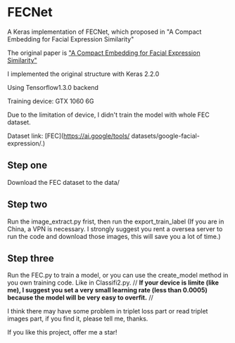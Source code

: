 # FECNet
A Keras implementation of FECNet, which proposed in "A Compact Embedding for Facial Expression Similarity"



The original paper is ["A Compact Embedding for Facial Expression Similarity"](https://arxiv.org/abs/1811.11283v)



I implemented the original structure with Keras 2.2.0

Using Tensorflow1.3.0 backend



Training device: GTX 1060 6G



Due to the limitation of device, I didn't train the model with whole FEC dataset.



Dataset link: [FEC](https://ai.google/tools/
datasets/google-facial-expression/.)


## Step one
Download the FEC dataset to the data/

## Step two
Run the image_extract.py frist, then run the export_train_label
(If you are in China, a VPN is necessary. I strongly suggest you rent a oversea server to run the code and download those images, this will save you a lot of time.)

## Step three
Run the FEC.py to train a model, or you can use the create_model method in you own training code. Like in Classifi2.py.
//
**If your device is limite (like me), I suggest you set a very small learning rate (less than 0.0005) because the model will be very easy to overfit.**
//


I think there may have some problem in triplet loss part or read triplet images part, if you find it, please tell me, thanks.



If you like this project, offer me a star!

